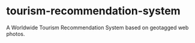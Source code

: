 # tourism-recommendation-system
A Worldwide Tourism Recommendation System based on geotagged web photos.
